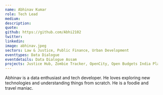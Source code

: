 ```yaml
---
name: Abhinav Kumar
role: Tech Lead
medium:
description:
quote:
github: https://github.com/Abhi2102
twitter:
linkedin:
image: abhinav.jpeg
sectors: Law & Justice, Public Finance, Urban Development
eventtypes: Data Dialogue 
eventdetails: Data Dialogue Assam
projects: Justice Hub, Zombie Tracker, OpenCity, Open Budgets India Platform - 2.0, Tracking the implementation of the POCSO Act, Budgets for Justice, Girl Education Spending Tracker
---
```


Abhinav is a data enthusiast and tech developer. He loves exploring new technologies and understanding things from scratch. He is a foodie and travel maniac.
